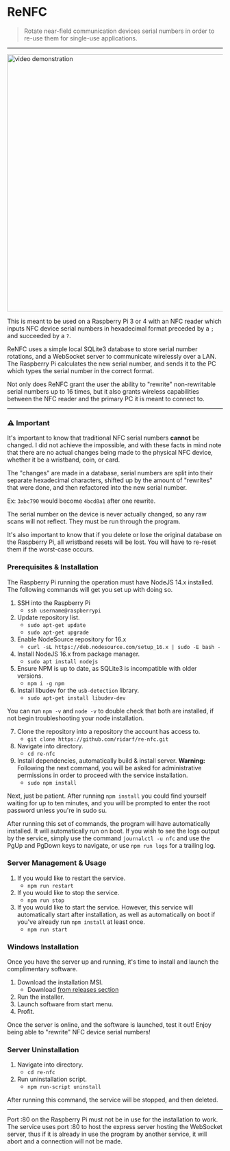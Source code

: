
# ReNFC 
> Rotate near-field communication devices serial numbers in order to re-use them for single-use applications. 
___

<img src="https://i.imgur.com/cq1ZuDr.gif" alt="video demonstration" width="600" />

This is meant to be used on a Raspberry Pi 3 or 4 with an NFC reader which inputs NFC device serial numbers in hexadecimal format preceded by a `;` and succeeded by a `?`.

ReNFC uses a simple local SQLite3 database to store serial number rotations, and a WebSocket server to communicate wirelessly over a LAN. The Raspberry Pi calculates the new serial number, and sends it to the PC which types the serial number in the correct format.

Not only does ReNFC grant the user the ability to "rewrite" non-rewritable serial numbers up to 16 times, but it also grants wireless capabilities between the NFC reader and the primary PC it is meant to connect to. 

___
### ⚠️ Important
It's important to know that traditional NFC serial numbers **cannot** be changed. I did not achieve the impossible, and with these facts in mind note that there are no actual changes being made to the physical NFC device, whether it be a wristband, coin, or card. 

The "changes" are made in a database, serial numbers are split into their separate hexadecimal characters, shifted up by the amount of "rewrites" that were done, and then refactored into the new serial number. 

Ex: `3abc790` would become `4bcd8a1` after one rewrite.

The serial number on the device is never actually changed, so any raw scans will not reflect. They must be run through the program.

It's also important to know that if you delete or lose the original database on the Raspberry Pi, all wristband resets will be lost. You will have to re-reset them if the worst-case occurs.

### Prerequisites & Installation

The Raspberry Pi running the operation must have NodeJS 14.x installed. The following commands will get you set up with doing so.
1. SSH into the Raspberry Pi
	* `ssh username@raspberrypi`
2. Update repository list.
	* `sudo apt-get update`
	* `sudo apt-get upgrade`
3. Enable NodeSource repository for 16.x
	* `curl -sL https://deb.nodesource.com/setup_16.x | sudo -E bash -`
4. Install NodeJS 16.x from package manager.
	* `sudo apt install nodejs`
5. Ensure NPM is up to date, as SQLite3 is incompatible with older versions.
	* `npm i -g npm`
6. Install libudev for the `usb-detection` library.
	* `sudo apt-get install libudev-dev`
	
You can run `npm -v` and `node -v` to double check that both are installed, if not begin troubleshooting your node installation. 

7. Clone the repository into a repository the account has access to.
	* `git clone https://github.com/ridarf/re-nfc.git`
8. Navigate into directory.
	* `cd re-nfc`
9. Install dependencies, automatically build & install server.
	 **Warning:** Following the next command, you will be asked for administrative permissions in order to proceed with the service installation.
	* `sudo npm install`

Next, just be patient. After running `npm install` you could find yourself waiting for up to ten minutes, and you will be prompted to enter the root password unless you're in sudo su.

After running this set of commands, the program will have automatically installed. It will automatically run on boot. If you wish to see the logs output by the service, simply use the command `journalctl -u nfc` and use the PgUp and PgDown keys to navigate, or use `npm run logs` for a trailing log.

### Server Management & Usage

1. If you would like to restart the service.
	* `npm run restart`
2. If you would like to stop the service.
	* `npm run stop`
3. If you would like to start the service. However, this service will automatically start after installation, as well as automatically on boot if you've already run `npm install` at least once.
	* `npm run start`

### Windows Installation
Once you have the server up and running, it's time to install and launch the complimentary software.

1. Download the installation MSI.
	* Download [from releases section](https://github.com/ridarf/re-nfc/releases/download/v0.2-alpha/ReNFC.msi)
2. Run the installer.
3. Launch software from start menu. 
4. Profit.

Once the server is online, and the software is launched, test it out! Enjoy being able to "rewrite" NFC device serial numbers!

### Server Uninstallation
1. Navigate into directory. 
	* `cd re-nfc`
2. Run uninstallation script.
	* `npm run-script uninstall` 

After running this command, the service will be stopped, and then deleted.
___
Port :80 on the Raspberry Pi must not be in use for the installation to work. The service uses port :80 to host the express server hosting the WebSocket server, thus if it is already in use the program by another service, it will abort and a connection will not be made.
